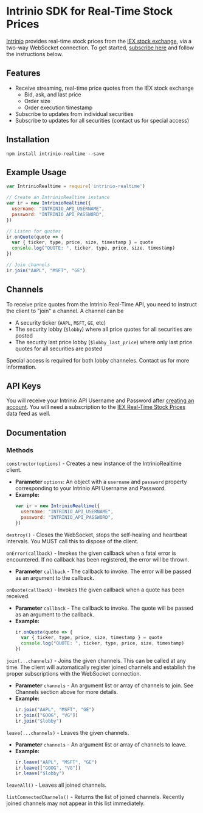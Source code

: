 # Intrinio SDK for Real-Time Stock Prices

[Intrinio](https://intrinio.com/) provides real-time stock prices from the [IEX stock exchange](https://iextrading.com/), via a two-way WebSocket connection. To get started, [subscribe here](https://intrinio.com/data/realtime-stock-prices) and follow the instructions below.

## Features

* Receive streaming, real-time price quotes from the IEX stock exchange
  * Bid, ask, and last price
  * Order size
  * Order execution timestamp
* Subscribe to updates from individual securities
* Subscribe to updates for all securities (contact us for special access)

## Installation
```
npm install intrinio-realtime --save
```

## Example Usage
```javascript
var IntrinioRealtime = require('intrinio-realtime')

// Create an IntrinioRealtime instance
var ir = new IntrinioRealtime({
  username: "INTRINIO_API_USERNAME",
  password: "INTRINIO_API_PASSWORD",
})

// Listen for quotes
ir.onQuote(quote => {
  var { ticker, type, price, size, timestamp } = quote
  console.log("QUOTE: ", ticker, type, price, size, timestamp)
})

// Join channels
ir.join("AAPL", "MSFT", "GE")
```

## Channels

To receive price quotes from the Intrinio Real-Time API, you need to instruct the client to "join" a channel. A channel can be
* A security ticker (`AAPL`, `MSFT`, `GE`, etc)
* The security lobby (`$lobby`) where all price quotes for all securities are posted
* The security last price lobby (`$lobby_last_price`) where only last price quotes for all securities are posted

Special access is required for both lobby channeles. Contact us for more information.

## API Keys
You will receive your Intrinio API Username and Password after [creating an account](https://intrinio.com/signup). You will need a subscription to the [IEX Real-Time Stock Prices](https://intrinio.com/data/realtime-stock-prices) data feed as well.

## Documentation

### Methods

`constructor(options)` - Creates a new instance of the IntrinioRealtime client.
* **Parameter** `options`: An object with a `username` and `password` property corresponding to your Intrinio API Username and Password.
* **Example:**
  ```javascript
  var ir = new IntrinioRealtime({
    username: "INTRINIO_API_USERNAME",
    password: "INTRINIO_API_PASSWORD",
  })
  ```

`destroy()` - Closes the WebSocket, stops the self-healing and heartbeat intervals. You MUST call this to dispose of the client.

`onError(callback)` - Invokes the given callback when a fatal error is encountered. If no callback has been registered, the error will be thrown.
* **Parameter** `callback` - The callback to invoke. The error will be passed as an argument to the callback.

`onQuote(callback)` - Invokes the given callback when a quote has been received.
* **Parameter** `callback` - The callback to invoke. The quote will be passed as an argument to the callback.
* **Example:**
  ```javascript
  ir.onQuote(quote => {
    var { ticker, type, price, size, timestamp } = quote
    console.log("QUOTE: ", ticker, type, price, size, timestamp)
  })
  ```

`join(...channels)` - Joins the given channels. This can be called at any time. The client will automatically register joined channels and establish the proper subscriptions with the WebSocket connection.
* **Parameter** `channels` - An argument list or array of channels to join. See Channels section above for more details.
* **Example:**
  ```javascript
  ir.join("AAPL", "MSFT", "GE")
  ir.join(["GOOG", "VG"])
  ir.join("$lobby")
  ```

`leave(...channels)` - Leaves the given channels.
* **Parameter** `channels` - An argument list or array of channels to leave.
* **Example:**
  ```javascript
  ir.leave("AAPL", "MSFT", "GE")
  ir.leave(["GOOG", "VG"])
  ir.leave("$lobby")
  ```

`leaveAll()` - Leaves all joined channels.

`listConnectedChannels()` - Returns the list of joined channels. Recently joined channels may not appear in this list immediately.
